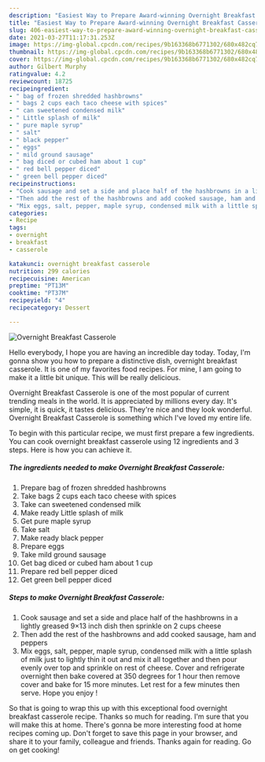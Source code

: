 ```yaml
---
description: "Easiest Way to Prepare Award-winning Overnight Breakfast Casserole"
title: "Easiest Way to Prepare Award-winning Overnight Breakfast Casserole"
slug: 406-easiest-way-to-prepare-award-winning-overnight-breakfast-casserole
date: 2021-03-27T11:17:31.253Z
image: https://img-global.cpcdn.com/recipes/9b163368b6771302/680x482cq70/overnight-breakfast-casserole-recipe-main-photo.jpg
thumbnail: https://img-global.cpcdn.com/recipes/9b163368b6771302/680x482cq70/overnight-breakfast-casserole-recipe-main-photo.jpg
cover: https://img-global.cpcdn.com/recipes/9b163368b6771302/680x482cq70/overnight-breakfast-casserole-recipe-main-photo.jpg
author: Gilbert Murphy
ratingvalue: 4.2
reviewcount: 18725
recipeingredient:
- " bag of frozen shredded hashbrowns"
- " bags 2 cups each taco cheese with spices"
- " can sweetened condensed milk"
- " Little splash of milk"
- " pure maple syrup"
- " salt"
- " black pepper"
- " eggs"
- " mild ground sausage"
- " bag diced or cubed ham about 1 cup"
- " red bell pepper diced"
- " green bell pepper diced"
recipeinstructions:
- "Cook sausage and set a side and place half of the hashbrowns in a lightly greased 9×13 inch dish then sprinkle on 2 cups cheese"
- "Then add the rest of the hashbrowns and add cooked sausage, ham and peppers"
- "Mix eggs, salt, pepper, maple syrup, condensed milk with a little splash of milk just to lightly thin it out and mix it all together and then pour evenly over top and sprinkle on rest of cheese. Cover and refrigerate overnight then bake covered at 350 degrees for 1 hour then remove cover and bake for 15 more minutes. Let rest for a few minutes then serve. Hope you enjoy !"
categories:
- Recipe
tags:
- overnight
- breakfast
- casserole

katakunci: overnight breakfast casserole 
nutrition: 299 calories
recipecuisine: American
preptime: "PT13M"
cooktime: "PT37M"
recipeyield: "4"
recipecategory: Dessert

---
```



![Overnight Breakfast Casserole](https://img-global.cpcdn.com/recipes/9b163368b6771302/680x482cq70/overnight-breakfast-casserole-recipe-main-photo.jpg)

Hello everybody, I hope you are having an incredible day today. Today, I'm gonna show you how to prepare a distinctive dish, overnight breakfast casserole. It is one of my favorites food recipes. For mine, I am going to make it a little bit unique. This will be really delicious.



Overnight Breakfast Casserole is one of the most popular of current trending meals in the world. It is appreciated by millions every day. It's simple, it is quick, it tastes delicious. They're nice and they look wonderful. Overnight Breakfast Casserole is something which I've loved my entire life.


To begin with this particular recipe, we must first prepare a few ingredients. You can cook overnight breakfast casserole using 12 ingredients and 3 steps. Here is how you can achieve it.

<!--inarticleads1-->

##### The ingredients needed to make Overnight Breakfast Casserole:

1. Prepare  bag of frozen shredded hashbrowns
1. Take  bags 2 cups each taco cheese with spices
1. Take  can sweetened condensed milk
1. Make ready  Little splash of milk
1. Get  pure maple syrup
1. Take  salt
1. Make ready  black pepper
1. Prepare  eggs
1. Take  mild ground sausage
1. Get  bag diced or cubed ham about 1 cup
1. Prepare  red bell pepper diced
1. Get  green bell pepper diced




<!--inarticleads2-->

##### Steps to make Overnight Breakfast Casserole:

1. Cook sausage and set a side and place half of the hashbrowns in a lightly greased 9×13 inch dish then sprinkle on 2 cups cheese
1. Then add the rest of the hashbrowns and add cooked sausage, ham and peppers
1. Mix eggs, salt, pepper, maple syrup, condensed milk with a little splash of milk just to lightly thin it out and mix it all together and then pour evenly over top and sprinkle on rest of cheese. Cover and refrigerate overnight then bake covered at 350 degrees for 1 hour then remove cover and bake for 15 more minutes. Let rest for a few minutes then serve. Hope you enjoy !




So that is going to wrap this up with this exceptional food overnight breakfast casserole recipe. Thanks so much for reading. I'm sure that you will make this at home. There's gonna be more interesting food at home recipes coming up. Don't forget to save this page in your browser, and share it to your family, colleague and friends. Thanks again for reading. Go on get cooking!
